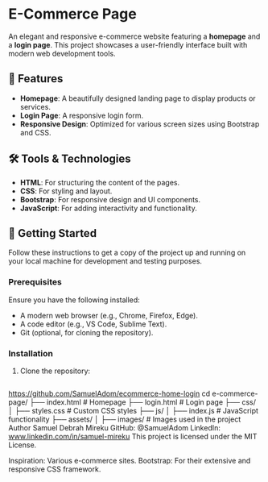 # E-Commerce Page

An elegant and responsive e-commerce website featuring a **homepage** and a **login page**. This project showcases a user-friendly interface built with modern web development tools.

## 🌟 Features

- **Homepage**: A beautifully designed landing page to display products or services.
- **Login Page**: A responsive login form.
- **Responsive Design**: Optimized for various screen sizes using Bootstrap and CSS.

## 🛠️ Tools & Technologies

- **HTML**: For structuring the content of the pages.
- **CSS**: For styling and layout.
- **Bootstrap**: For responsive design and UI components.
- **JavaScript**: For adding interactivity and functionality.

## 🚀 Getting Started

Follow these instructions to get a copy of the project up and running on your local machine for development and testing purposes.

### Prerequisites

Ensure you have the following installed:
- A modern web browser (e.g., Chrome, Firefox, Edge).
- A code editor (e.g., VS Code, Sublime Text).
- Git (optional, for cloning the repository).

### Installation

1. Clone the repository:
   ```bash
 https://github.com/SamuelAdom/ecommerce-home-login
cd <ecommerce-home-login>
e-commerce-page/
├── index.html          # Homepage
├── login.html          # Login page
├── css/
│   ├── styles.css      # Custom CSS styles
├── js/
│   ├── index.js      # JavaScript functionality
├── assets/
│   ├── images/         # Images used in the project
 Author
Samuel Debrah Mireku
GitHub: @SamuelAdom
LinkedIn: www.linkedin.com/in/samuel-mireku
This project is licensed under the MIT License.

Inspiration: Various e-commerce sites.
Bootstrap: For their extensive and responsive CSS framework.
